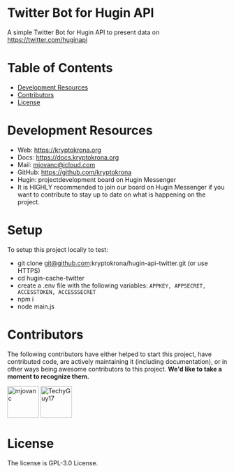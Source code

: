 # Twitter Bot for Hugin API

A simple Twitter Bot for Hugin API to present data on https://twitter.com/huginapi 

# Table of Contents

- [Development Resources](#development-resources)
- [Contributors](#contributors)
- [License](#license)

# Development Resources

- Web: https://kryptokrona.org
- Docs: https://docs.kryptokrona.org
- Mail: mjovanc@icloud.com
- GitHub: https://github.com/kryptokrona
- Hugin: projectdevelopment board on Hugin Messenger
- It is HIGHLY recommended to join our board on Hugin Messenger if you want to contribute to stay up to date on what is happening on the project.

# Setup

To setup this project locally to test:

- git clone git@github.com:kryptokrona/hugin-api-twitter.git (or use HTTPS)
- cd hugin-cache-twitter
- create a .env file with the following variables: ```APPKEY, APPSECRET, ACCESSTOKEN, ACCESSSECRET ```
- npm i 
- node main.js

# Contributors

The following contributors have either helped to start this project, have contributed
code, are actively maintaining it (including documentation), or in other ways
being awesome contributors to this project. **We'd like to take a moment to recognize them.**

[<img src="https://github.com/mjovanc.png?size=72" alt="mjovanc" width="72">](https://github.com/mjovanc)
[<img src="https://github.com/TechyGuy17.png?size=72" alt="TechyGuy17" width="72">](https://github.com/TechyGuy17)

# License

The license is GPL-3.0 License.